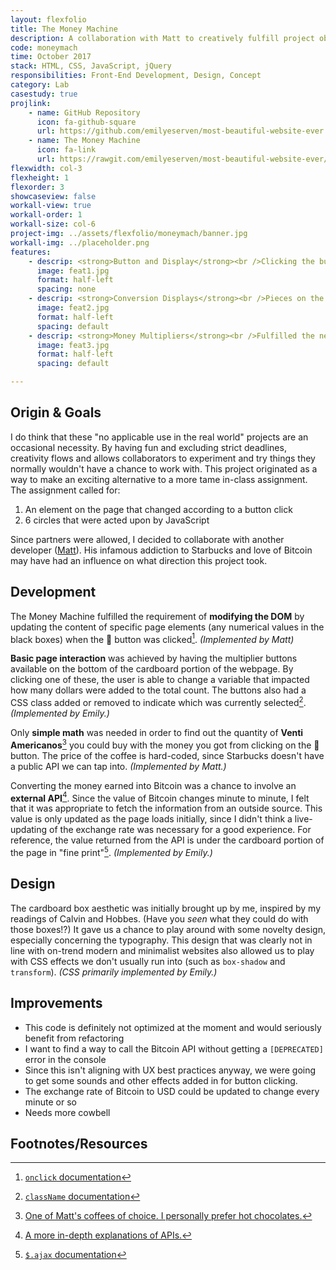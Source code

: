 ```yaml
---
layout: flexfolio
title: The Money Machine
description: A collaboration with Matt to creatively fulfill project objectives for a required class.
code: moneymach
time: October 2017
stack: HTML, CSS, JavaScript, jQuery
responsibilities: Front-End Development, Design, Concept
category: Lab
casestudy: true
projlink:
    - name: GitHub Repository
      icon: fa-github-square
      url: https://github.com/emilyeserven/most-beautiful-website-ever
    - name: The Money Machine
      icon: fa-link
      url: https://rawgit.com/emilyeserven/most-beautiful-website-ever/master/surprise.html
flexwidth: col-3
flexheight: 1
flexorder: 3
showcaseview: false
workall-view: true
workall-order: 1
workall-size: col-6
project-img: ../assets/flexfolio/moneymach/banner.jpg
workall-img: ../placeholder.png
features:
    - descrip: <strong>Button and Display</strong><br />Clicking the button will cause the display to get updated with the new amount of "money" the user has collected.
      image: feat1.jpg
      format: half-left
      spacing: none
    - descrip: <strong>Conversion Displays</strong><br />Pieces on the page that were modified upon the click of the 💸 button. The amount of venti-sized Starbucks Americano beverages and the amount of bitcoins that can be afforded are displayed.
      image: feat2.jpg
      format: half-left
      spacing: default
    - descrip: <strong>Money Multipliers</strong><br />Fulfilled the need to have buttons that affected the rest of the page somehow. Clicking on a multiplier multiplies the amount of money the button generates.
      image: feat3.jpg
      format: half-left
      spacing: default

---
```


## Origin & Goals

I do think that these "no applicable use in the real world" projects are an occasional necessity. By having fun and excluding strict deadlines, creativity flows and allows collaborators to experiment and try things they normally wouldn't have a chance to work with. This project originated as a way to make an exciting alternative to a more tame in-class assignment. The assignment called for:

1. An element on the page that changed according to a button click
2. 6 circles that were acted upon by JavaScript

Since partners were allowed, I decided to collaborate with another developer ([Matt](http://www.mattgagliano.com/)). His infamous addiction to Starbucks and love of Bitcoin may have had an influence on what direction this project took.

## Development

The Money Machine fulfilled the requirement of **modifying the DOM** by updating the content of specific page elements (any numerical values in the black boxes) when the 💸 button was clicked[^dev01]. *(Implemented by Matt)*

**Basic page interaction** was achieved by having the multiplier buttons available on the bottom of the cardboard portion of the webpage. By clicking one of these, the user is able to change a variable that impacted how many dollars were added to the total count. The buttons also had a CSS class added or removed to indicate which was currently selected[^dev02]. *(Implemented by Emily.)*

Only **simple math** was needed in order to find out the quantity of **Venti Americanos**[^sbux] you could buy with the money you got from clicking on the 💸 button. The price of the coffee is hard-coded, since Starbucks doesn't have a public API we can tap into. *(Implemented by Matt.)*

Converting the money earned into Bitcoin was a chance to involve an **external API**[^api]. Since the value of Bitcoin changes minute to minute, I felt that it was appropriate to fetch the information from an outside source. This value is only updated as the page loads initially, since I didn't think a live-updating of the exchange rate was necessary for a good experience. For reference, the value returned from the API is under the cardboard portion of the page in "fine print"[^dev03]. *(Implemented by Emily.)*

## Design

The cardboard box aesthetic was initially brought up by me, inspired by my readings of Calvin and Hobbes. (Have you *seen* what they could do with those boxes!?) It gave us a chance to play around with some novelty design, especially concerning the typography. This design that was clearly not in line with on-trend modern and minimalist websites also allowed us to play with CSS effects we don't usually run into (such as `box-shadow` and `transform`). *(CSS primarily implemented by Emily.)*

## Improvements

* This code is definitely not optimized at the moment and would seriously benefit from refactoring
* I want to find a way to call the Bitcoin API without getting a `[DEPRECATED]` error in the console
* Since this isn't aligning with UX best practices anyway, we were going to get some sounds and other effects added in for button clicking.
* The exchange rate of Bitcoin to USD could be updated to change every minute or so
* Needs more cowbell

## Footnotes/Resources

[^dev01]: [`onclick` documentation](https://developer.mozilla.org/en-US/docs/Web/API/GlobalEventHandlers/onclick)
[^dev02]: [`className` documentation](https://developer.mozilla.org/en-US/docs/Web/API/Element/className)
[^sbux]: [One of Matt's coffees of choice. I personally prefer hot chocolates.](https://www.starbucks.com/menu/drinks/espresso/caffe-americano)
[^api]: [A more in-depth explanations of APIs.](https://medium.freecodecamp.org/what-is-an-api-in-english-please-b880a3214a82)
[^dev03]: [`$.ajax` documentation](https://api.jquery.com/jquery.ajax/)